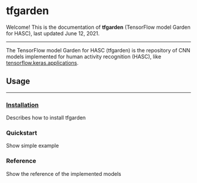 # tfgarden

Welcome! This is the documentation of **tfgarden** (TensorFlow model Garden for HASC), last updated June 12, 2021.

---

The TensorFlow model Garden for HASC (tfgarden) is the repository of CNN models implemented for human activity recognition (HASC), like [tensorflow.keras.applications](https://www.tensorflow.org/api_docs/python/tf/keras/applications).

## Usage

---

### [Installation](install.md)
Describes how to install tfgarden

### Quickstart
Show simple example

### Reference
Show the reference of the implemented models